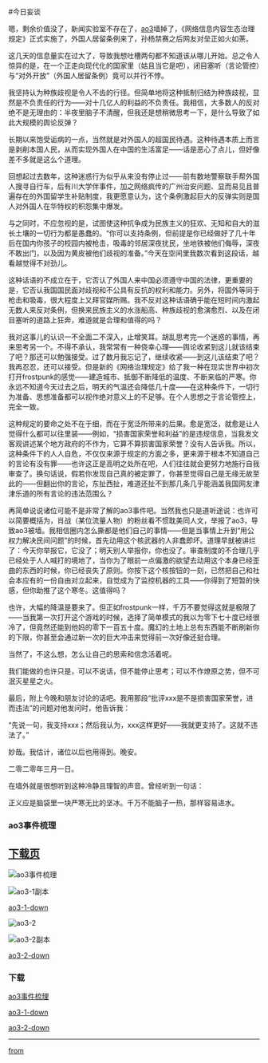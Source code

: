 #今日妄谈

嗯，剩余价值没了，新闻实验室不存在了，[ao3](https://ao3.org/)墙掉了，《网络信息内容生态治理规定》正式实施了，外国人居留条例来了，孙杨禁赛之后网友对垒正如火如荼。

这几天的信息量实在过大了，导致我想吐槽两句都不知道该从哪儿开始。总之令人惊异的是，在一个正走向现代化的国家里（姑且当它是吧），闭目塞听（言论管控）与“对外开放”（外国人居留条例）竟可以并行不悖。

我坚持认为种族歧视是令人不齿的行径。但简单地将这种抵制归结为种族歧视，显然是不负责任的行为——对十几亿人的利益的不负责任。我相信，大多数人的反对绝不是无理由的：半夜里脑子不清醒，但我还是想稍微思考一下，是什么导致了如此大规模的舆论反弹？

长期以来饱受诟病的一点，当然就是对外国人的超国民待遇。这种待遇本质上而言是剥削本国人民，从而实现外国人在中国的生活富足——话是恶心了点儿，但好像差不多就是这么个道理。

回想起过去数年，这种迷惑行为似乎从来没有停止过——前有数地警察联手帮外国人搜寻自行车，后有川大学伴事件，加之网络疯传的广州治安问题、显而易见且普遍存在的外国留学生补贴制度，我更愿意认为，这个条例激起巨大的反弹实则是国人对外国人在华特权的积怨集中爆发。

与之同时，不应忽视的是，试图使这种抗争成为民族主义的狂欢、无知和自大的滋长土壤的一切行为都是愚蠢的。“你可以支持条例，但前提是你已经做好了几十年后在国内你孩子的校园内被枪击，吸毒的邻居深夜扰民，坐地铁被他们侮辱，深夜不敢出门，以及因为黄皮被他们歧视的准备。”今天在空间里我数次看到这段话，越看越觉得不对劲儿。

这种话语的不成立在于，它否认了外国人来中国必须遵守中国的法律，更重要的是，它否认我国国民面对歧视和不公具有反抗的权利和能力。另外，将国外等同于枪击和吸毒，很大程度上又拜官媒所赐。我不反对这种话语确乎能在短时间内激起无数人来反对条例，但换来民族主义的水涨船高、种族歧视的愈演愈烈、以及在闭目塞听的道路上狂奔，难道就是合理和值得的吗？

我对这事儿的认识一不全面二不深入，止增笑耳。胡乱思考完一个迷惑的事情，再来思考另一个。不得不承认，我常常有一种侥幸心理——舆论收紧到这儿就该结束了吧？那还可以勉强接受。过了数月我忘记了，继续收紧——到这儿该结束了吧？我再忍忍，还可以接受。但是新的《网络治理规定》给了我一种在现实世界中初次打开frostpunk的感觉——建造城市、抵御不断降低的温度、不断来临的严寒。你永远不知道今天过去之后，明天的气温还会降低几十度——在这种条件下，一切行为准备、思想准备都可以视作绝对意义上的不足够。在个人思想之于言论管控上，完全一致。

这种规定的要命之处不在于细，而在于宽泛所带来的后果。愈是宽泛，就愈是让人觉得什么都可以往里装——例如，“损害国家荣誉和利益”的是违规信息，当我发文客观讲述某个地方政府的不作为，它算不算损害国家荣誉？没有人告诉我。所以，这种条件下的人人自危，不仅仅来源于规定的方面之多，更来源于根本不知道自己的言论有没有罪——也许这正是高明之处所在吧，人们往往就会更努力地施行自我审查了。换句话说，假若你发现自己真的被定罪了，你甚至觉得自己是无缘无故至此的——但翻出你的言论，东扯西扯，难道还扯不到那几条几乎能涵盖我国网友津津乐道的所有言论的违法范围么？

再简单说说诸位可能不是非常了解的ao3事件吧。当然我也只是道听途说：也许可以简要概括为，肖战（某位流量人物）的粉丝看不惯耽美同人文，举报了ao3，导致ao3被墙。我相信圈内怎么撕都是他们自己的事情——但是当事情上升到“用公权力解决民间问题”的时候，首先动用这个核武器的人非蠢即坏。道理早就被讲烂了：今天你举报它，它没了；明天别人举报你，你也没了。审查制度的不合理几乎已经处于人人喊打的境地了，当你为了眼前一点偏激的欲望去动用这个本身已经歪曲的东西的时候，你已经丧失了原则。你按下这个核按钮的一刻，已然把自己和社会本应有的一份自由对立起来，自觉成为了监控机器的工具——你得到了短暂的快感，但你助推了这个寒冬。这值得吗？

也许，大幅的降温是要来了。但正如frostpunk一样，千万不要觉得这就是极限了——当我第一次打开这个游戏的时候，选择了简单模式的我以为零下七十度已经很冷了，但竟然还能到他妈的零下一百五十度。魔幻的土地上总有东西能不断刷新你的下限，你甚至会通过新一次的巨大冲击来觉得前一次好像还挺合理。

当然了，不这么想，怎么让自己的思索和信念活着呢。

我们能做的也许只是，可以不说话，但不能停止思考；可以不作燎原之势，但不可泯灭星星之火。

最后，附上今晚和朋友讨论的话吧。我用那段“批评xxx是不是损害国家荣誉，进而违法”的问题对他发问时，他告诉我：

“先说一句，我支持xxx；然后我认为，xxx这样更好——我就更支持了。这就不违法了。”

妙哉。我估计，诸位以后也用得到。晚安。

二零二零年三月一日。

在墙外就是很想听到这种冷静且理智的声音。曾经听到一句话：

正义应是脑袋里一块严寒无比的坚冰。千万不能脑子一热，那样容易进水。

### ao3事件梳理

## [下载页](#下载)

![ao3事件梳理](https://api.jikipedia.com/upload/aead9568e646df1b9065b3edde3288cb_scaled.jpg)

![ao3-1副本](https://aindex.herokuapp.com/images/2019/06/11/git-img/ao3-1.jpg)

[ao3-1-down](https://aindex.herokuapp.com/images/2019/06/11/git-img/ao3-1.jpg)






![ao3-2](https://api.jikipedia.com/upload/9de7fce02a50ab31c1ee06ffeadbc54c_scaled.jpg)

![ao3-2副本](https://aindex.herokuapp.com/images/2019/06/11/git-img/ao3-2.jpg)

[ao3-2-down](https://aindex.herokuapp.com/images/2019/06/11/git-img/ao3-2.jpg)


### 下载

[ao3事件梳理](#ao3事件梳理)

[ao3-1-down](https://aindex.herokuapp.com/images/2019/06/11/git-img/ao3-1.jpg)

[ao3-2-down](https://aindex.herokuapp.com/images/2019/06/11/git-img/ao3-2.jpg)

---

[from](https://jikipedia.com/definition/487559139)
